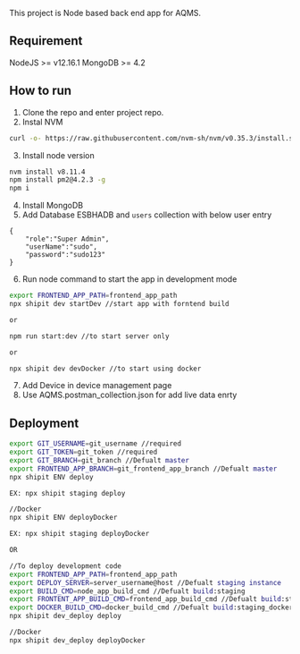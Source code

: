 This project is Node based back end app for AQMS.

## Requirement ##

NodeJS >= v12.16.1
MongoDB >= 4.2

## How to run ##

1. Clone the repo and enter project repo.
2. Instal NVM
```sh
curl -o- https://raw.githubusercontent.com/nvm-sh/nvm/v0.35.3/install.sh | bash
```
3. Install node version 
```sh
nvm install v8.11.4
npm install pm2@4.2.3 -g
npm i
```
4. Install MongoDB
5. Add Database ESBHADB and `users` collection with below user entry
```
{
    "role":"Super Admin",
    "userName":"sudo",
    "password":"sudo123"
}
``` 
6. Run node command to start the app in development mode
```sh
export FRONTEND_APP_PATH=frontend_app_path
npx shipit dev startDev //start app with forntend build

or

npm run start:dev //to start server only

or

npx shipit dev devDocker //to start using docker
```
7. Add Device in device management page
8. Use AQMS.postman_collection.json for add live data enrty

## Deployment ##
```sh
export GIT_USERNAME=git_username //required
export GIT_TOKEN=git_token //required
export GIT_BRANCH=git_branch //Defualt master
export FRONTEND_APP_BRANCH=git_frontend_app_branch //Defualt master
npx shipit ENV deploy

EX: npx shipit staging deploy

//Docker
npx shipit ENV deployDocker

EX: npx shipit staging deployDocker

OR

//To deploy development code 
export FRONTEND_APP_PATH=frontend_app_path
export DEPLOY_SERVER=server_username@host //Defualt staging instance
export BUILD_CMD=node_app_build_cmd //Defualt build:staging
export FRONTENT_APP_BUILD_CMD=frontend_app_build_cmd //Defualt build:staging
export DOCKER_BUILD_CMD=docker_build_cmd //Defualt build:staging_docker,Required if docker deployment
npx shipit dev_deploy deploy

//Docker
npx shipit dev_deploy deployDocker

```